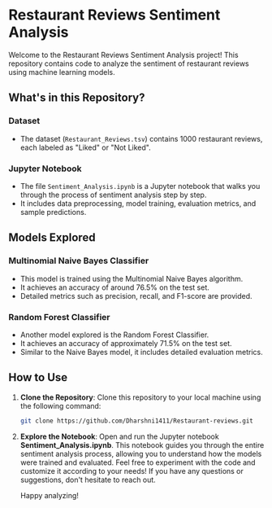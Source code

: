 # Restaurant Reviews Sentiment Analysis

Welcome to the Restaurant Reviews Sentiment Analysis project! This repository contains code to analyze the sentiment of restaurant reviews using machine learning models.

## What's in this Repository?

### Dataset
- The dataset (`Restaurant_Reviews.tsv`) contains 1000 restaurant reviews, each labeled as "Liked" or "Not Liked".

### Jupyter Notebook
- The file `Sentiment_Analysis.ipynb` is a Jupyter notebook that walks you through the process of sentiment analysis step by step.
- It includes data preprocessing, model training, evaluation metrics, and sample predictions.

## Models Explored

### Multinomial Naive Bayes Classifier
- This model is trained using the Multinomial Naive Bayes algorithm.
- It achieves an accuracy of around 76.5% on the test set.
- Detailed metrics such as precision, recall, and F1-score are provided.

### Random Forest Classifier
- Another model explored is the Random Forest Classifier.
- It achieves an accuracy of approximately 71.5% on the test set.
- Similar to the Naive Bayes model, it includes detailed evaluation metrics.

## How to Use

1. **Clone the Repository**: Clone this repository to your local machine using the following command:
   ```bash
   git clone https://github.com/Dharshni1411/Restaurant-reviews.git
2. **Explore the Notebook**: Open and run the Jupyter notebook **Sentiment_Analysis.ipynb**. 
   This notebook guides you through the entire sentiment analysis process, allowing you to understand how the models were trained and evaluated.
   Feel free to experiment with the code and customize it according to your needs! If you have any questions or suggestions, don't hesitate to reach out.

   Happy analyzing!
